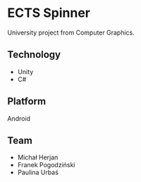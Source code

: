# ECTS Spinner
University project from Computer Graphics. 
## Technology 
 - Unity
 - C#
 ## Platform 
 Android 
 ## Team
 - Michał Herjan
 - Franek Pogodziński
 - Paulina Urbaś
